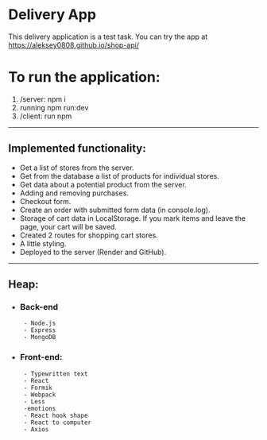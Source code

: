 # Delivery App

This delivery application is a test task. You can try the app at https://aleksey0808.github.io/shop-api/
# To run the application:
1) /server: npm i
2) running npm run:dev
3) /client: run npm
---

## Implemented functionality:
- Get a list of stores from the server.
- Get from the database a list of products for individual stores.
- Get data about a potential product from the server.
- Adding and removing purchases.
- Checkout form.
- Create an order with submitted form data (in console.log).
- Storage of cart data in LocalStorage. If you mark items and leave the page, your cart will be saved.
- Created 2 routes for shopping cart stores.
- A little styling.
- Deployed to the server (Render and GitHub).

---
## Heap:

- ### Back-end
       - Node.js
       - Express
       - MongoDB
- ### Front-end:
       - Typewritten text
       - React
       - Formik
       - Webpack
       - Less
       -emotions
       - React hook shape
       - React to computer
       - Axios
